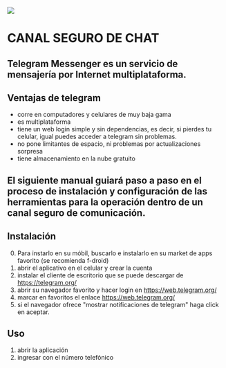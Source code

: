 ![](https://upload.wikimedia.org/wikipedia/commons/thumb/d/dd/Telegram_alternative_logo.svg/480px-Telegram_alternative_logo.svg.png)


# **CANAL SEGURO DE CHAT**

## Telegram Messenger es un servicio de mensajería por Internet multiplataforma.

## Ventajas de telegram
- corre en computadores y celulares de muy baja gama
- es multiplataforma
- tiene un web login simple y sin dependencias, es decir, si pierdes tu celular, igual puedes acceder a telegram sin problemas.
- no pone limitantes de espacio, ni problemas por actualizaciones sorpresa
- tiene almacenamiento en la nube gratuito

## El siguiente manual guiará paso a paso en el proceso de instalación y configuración de las herramientas para la operación dentro de un canal seguro de comunicación.

## Instalación
0. Para instarlo en su móbil, buscarlo e instalarlo en su market de apps favorito (se recomienda f-droid)
1. abrir el aplicativo en el celular y crear la cuenta
2. instalar el cliente de escritorio que se puede descargar de https://telegram.org/
3. abrir su navegador favorito y hacer login en https://web.telegram.org/
4. marcar en favoritos el enlace https://web.telegram.org/
5. si el navegador ofrece "mostrar notificaciones de telegram" haga click en aceptar.

## Uso
1. abrir la aplicación
2. ingresar con el número telefónico
